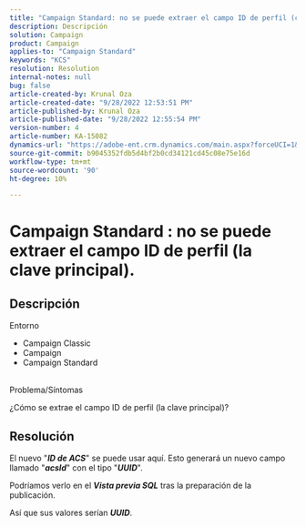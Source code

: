 ```yaml
---
title: "Campaign Standard: no se puede extraer el campo ID de perfil (clave principal)."
description: Descripción
solution: Campaign
product: Campaign
applies-to: "Campaign Standard"
keywords: "KCS"
resolution: Resolution
internal-notes: null
bug: false
article-created-by: Krunal Oza
article-created-date: "9/28/2022 12:53:51 PM"
article-published-by: Krunal Oza
article-published-date: "9/28/2022 12:55:54 PM"
version-number: 4
article-number: KA-15082
dynamics-url: "https://adobe-ent.crm.dynamics.com/main.aspx?forceUCI=1&pagetype=entityrecord&etn=knowledgearticle&id=cc453797-2c3f-ed11-9db1-000d3a5c1bcc"
source-git-commit: b9045352fdb5d4bf2b0cd34121cd45c08e75e16d
workflow-type: tm+mt
source-wordcount: '90'
ht-degree: 10%

---
```


# Campaign Standard : no se puede extraer el campo ID de perfil (la clave principal).

## Descripción

Entorno<br>


- Campaign Classic
- Campaign
- Campaign Standard



<br>Problema/Síntomas<br>


¿Cómo se extrae el campo ID de perfil (la clave principal)?


## Resolución


El nuevo &quot;<b>*ID de ACS</b>*&quot; se puede usar aquí. Esto generará un nuevo campo llamado &quot;<b>*acsId</b>*&quot; con el tipo &quot;<b>*UUID</b>*&quot;.

Podríamos verlo en el <b>*Vista previa SQL</b>* tras la preparación de la publicación.

Así que sus valores serían <b>*UUID</b>*.
